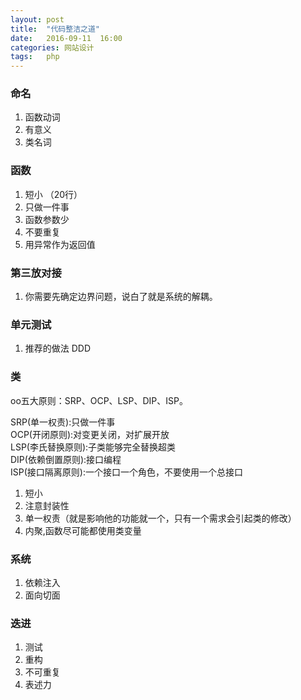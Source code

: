 ```yaml
---
layout: post
title:  "代码整洁之道"
date:   2016-09-11  16:00
categories: 网站设计
tags:   php
---
```


###  命名


1. 函数动词
2. 有意义
3. 类名词

###  函数

1. 短小 （20行）
2. 只做一件事
3. 函数参数少
4. 不要重复
5. 用异常作为返回值


###  第三放对接

1. 你需要先确定边界问题，说白了就是系统的解耦。

###  单元测试

1. 推荐的做法 DDD


###  类

oo五大原则：SRP、OCP、LSP、DIP、ISP。

SRP(单一权责):只做一件事      
OCP(开闭原则):对变更关闭，对扩展开放    
LSP(李氏替换原则):子类能够完全替换超类  
DIP(依赖倒置原则):接口编程  
ISP(接口隔离原则):一个接口一个角色，不要使用一个总接口  


1. 短小
2. 注意封装性
3. 单一权责（就是影响他的功能就一个，只有一个需求会引起类的修改）
4. 内聚,函数尽可能都使用类变量


###  系统

1. 依赖注入
2. 面向切面


###  迭进

1. 测试
2. 重构
3. 不可重复
4. 表述力
